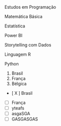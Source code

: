 Estudos em Programação

Matemática Básica

Estatística

Power BI

Storytelling com Dados

Linguagem R

Python
1. Brasil
2. França
3. Bélgica
- [ X ] Brasil
- [ ] França
- [ ] yteafs
- [ ] asgaSGA
- [ ] GASGASGAS
